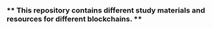 ### ** This repository contains different study materials and resources for different blockchains. **